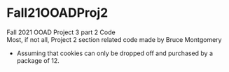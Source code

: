 # Fall21OOADProj2

Fall 2021 OOAD Project 3 part 2 Code <br />
Most, if not all, Project 2 section related code made by Bruce Montgomery 
- Assuming that cookies can only be dropped off and purchased by a package of 12.
